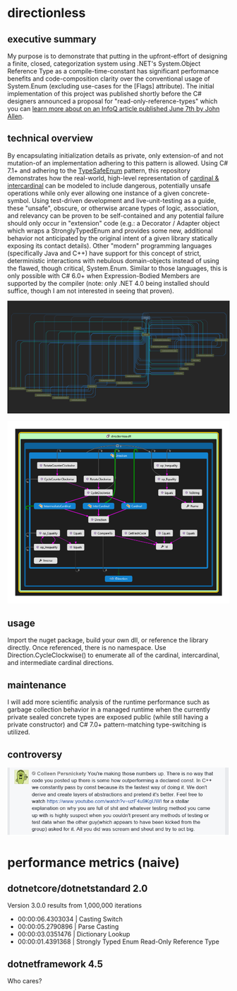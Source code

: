 # directionless
## executive summary

My purpose is to demonstrate that putting in the upfront-effort of designing a finite, closed, categorization system using .NET's System.Object Reference Type as a compile-time-constant has significant performance benefits and code-composition clarity over the conventional usage of System.Enum (excluding use-cases for the [Flags] attribute). The initial implementation of this project was published shortly before the C# designers announced a proposal for "read-only-reference-types" which you can [learn more about on an InfoQ article published June 7th by John Allen](https://www.infoq.com/news/2017/06/CSharp-7.2).

## technical overview

By encapsulating initialization details as private, only extension-of and not mutation-of an implementation adhering to this pattern is allowed. Using C# 7.1+ and adhering to the [TypeSafeEnum](https://en.wikibooks.org/wiki/More_C%2B%2B_Idioms/Type_Safe_Enum) pattern, this repository demonstrates how the real-world, high-level representation of [cardinal & intercardinal](https://en.wikipedia.org/wiki/Cardinal_direction) can be modeled to include dangerous, potentially unsafe operations while only ever allowing one instance of a given concrete-symbol. Using test-driven development and live-unit-testing as a guide, these "unsafe", obscure, or otherwise arcane types of logic, association, and relevancy can be proven to be self-contained and any potential failure should only occur in "extension" code (e.g.: a Decorator / Adapter object which wraps a StronglyTypedEnum and provides some new, additional behavior not anticipated by the original intent of a given library statically exposing its contact details). Other "modern" programming languages (specifically Java and C++) have support for this concept of strict, deterministic interactions with nebulous domain-objects instead of using the flawed, though critical, System.Enum. Similar to those languages, this is only possible with C# 6.0+ when Expression-Bodied Members are supported by the compiler (note: only .NET 4.0 being installed should suffice, though I am not interested in seeing that proven).

![directionless](https://github.com/sethrudesill/directionless/blob/master/directionless-type-dependency-diagram.png)

![directionless](https://github.com/sethrudesill/directionless/blob/master/directionless-code-map.png)

## usage
Import the nuget package, build your own dll, or reference the library directly. Once referenced, there is no namespace. Use Direction.CycleClockwise() to enumerate all of the cardinal, intercardinal, and intermediate cardinal directions. 

## maintenance
I will add more scientific analysis of the runtime performance such as garbage collection behavior in a managed runtime when the currently private sealed concrete types are exposed public (while still having a private constructor) and C# 7.0+ pattern-matching type-switching is utilized.

## controversy

![directionless-controversy](https://github.com/sethrudesill/directionless/blob/master/directionless-controversy.png)

# performance metrics (naive)
## dotnetcore/dotnetstandard 2.0
Version 3.0.0 results from 1,000,000 iterations

* 00:00:06.4303034 | Casting Switch
* 00:00:05.2790896 | Parse Casting
* 00:00:03.0351476 | Dictionary Lookup
* 00:00:01.4391368 | Strongly Typed Enum Read-Only Reference Type

## dotnetframework 4.5
Who cares?
